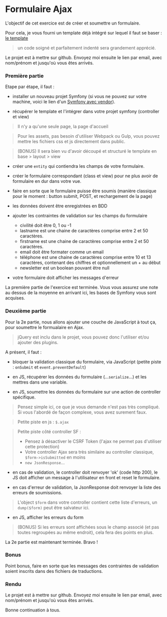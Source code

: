 # Formulaire Ajax

L'objectif de cet exercice est de créer et soumettre un formulaire.

Pour cela, je vous fourni un template déjà intégré sur lequel il faut se baser : [le template](./template.zip) 

> un code soigné et parfaitement indenté sera grandement apprécié.

Le projet est à mettre sur github.
Envoyez moi ensuite le lien par email, avec nom/prénom et jusqu'où vous êtes arrivés.

### Première partie

Etape par étape, il faut : 

- installer un nouveau projet Symfony (si vous ne pouvez sur votre machine, voici le lien d'un [Symfony avec vendor](../../symfony%20download/symfony5.zip)).

- récupérer le template et l'intégrer dans votre projet symfony (controller et view)

> Il n'y a qu'une seule page, la page d'accueil

> Pour les assets, pas besoin d'utiliser Webpack ou Gulp, vous pouvez mettre les fichiers css et js directement dans public.

> (BONUS) Il sera bien vu d'avoir découpé et structuré le template en base > layout > view

- créer une `entity` qui contiendra les champs de votre formulaire.

- créer le formulaire correspondant (class et view) pour ne plus avoir de formulaire en dur dans votre vue.

- faire en sorte que le formulaire puisse être soumis (manière classique pour le moment : button submit, POST, et rechargement de la page)

- les données doivent être enregistrées en BDD

- ajouter les contraintes de validation sur les champs du formulaire
    - civilité doit être 0, 1 ou -1
    - lastname est une chaine de caractères comprise entre 2 et 50 caractères.
    - firstname est une chaine de caractères comprise entre 2 et 50 caractères.
    - email doit être formater comme un email
    - téléphone est une chaine de caractères comprise entre 10 et 13 caractères, contenant des chiffres et optionnellement un + au début 
    - newsletter est un boolean pouvant être null
    
- votre formulaire doit afficher les messages d'erreur

La première partie de l'exercice est terminée. Vous vous assurez une note au dessus de la moyenne en arrivant ici, les bases de Symfony vous sont acquises.

### Deuxième partie

Pour la 2e partie, nous allons ajouter une couche de JavaScript à tout ça, pour soumettre le formualaire en Ajax.

> jQuery est inclu dans le projet, vous pouvez donc l'utiliser et/ou ajouter des plugins.

A présent, il faut :

- bloquer la validation classique du formulaire, via JavaScript (petite piste : `onSubmit` et `event.preventDefault`)

- en JS, récupérer les données du formulaire (...`serialize`...) et les mettres dans une variable.

- en JS, soumettre les données du formulaire sur une action de controller spécifique.

> Pensez simple ici, ce que je vous demande n'est pas très compliqué. Si vous l'abordé de façon complexe, vous avez surement faux.

> Petite piste en js : `$.ajax`

> Petite piste côté controller SF : 
> - Pensez à désactiver le CSRF Token (l'ajax ne permet pas d'utiliser cette protection)
> - Votre controller Ajax sera très similaire au controller classique, `$form->isSubmitted` en moins
> - `new JsonResponse`...

- en cas de validation, le controller doit renvoyer 'ok' (code http 200), le JS doit afficher un message à l'utilisateur en front et reset le formulaire.

- en cas d'erreur de validation, la JsonResponse doit renvoyer la liste des erreurs de soumissions.

> L'object `$form` dans votre controller contient cette liste d'erreurs, un `dump($form)` peut être salvateur ici.

- en JS, afficher les erreurs du form

> (BONUS) Si les erreurs sont affichées sous le champ associé (et pas toutes regroupées au même endroit), cela fera des points en plus.

La 2e partie est maintenant terminée. Bravo !

### Bonus

Point bonus, faire en sorte que les messages des contraintes de validation soient inscrits dans des fichiers de traductions.


### Rendu

Le projet est à mettre sur github.
Envoyez moi ensuite le lien par email, avec nom/prénom et jusqu'où vous êtes arrivés.

Bonne continuation à tous.

